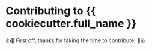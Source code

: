 # Contributing to {{ cookiecutter.full_name }}

:+1::tada: First off, thanks for taking the time to contribute! :tada::+1:
